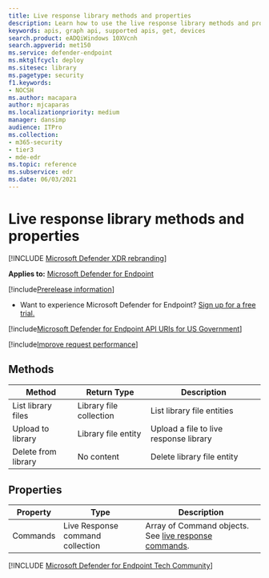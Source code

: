 ```yaml
---
title: Live response library methods and properties
description: Learn how to use the live response library methods and properties.
keywords: apis, graph api, supported apis, get, devices
search.product: eADQiWindows 10XVcnh
search.appverid: met150
ms.service: defender-endpoint
ms.mktglfcycl: deploy
ms.sitesec: library
ms.pagetype: security
f1.keywords:
- NOCSH
ms.author: macapara
author: mjcaparas
ms.localizationpriority: medium
manager: dansimp
audience: ITPro
ms.collection: 
- m365-security
- tier3
- mde-edr
ms.topic: reference
ms.subservice: edr
ms.date: 06/03/2021
---
```


#  Live response library methods and properties

[!INCLUDE [Microsoft Defender XDR rebranding](../../includes/microsoft-defender.md)]

**Applies to:** [Microsoft Defender for Endpoint](https://go.microsoft.com/fwlink/?linkid=2154037)

[!include[Prerelease information](../../includes/prerelease.md)]

- Want to experience Microsoft Defender for Endpoint? [Sign up for a free trial.](https://www.microsoft.com/microsoft-365/windows/microsoft-defender-atp?ocid=docs-wdatp-exposedapis-abovefoldlink) 

[!include[Microsoft Defender for Endpoint API URIs for US Government](../../includes/microsoft-defender-api-usgov.md)]

[!include[Improve request performance](../../includes/improve-request-performance.md)]


## Methods

| **Method**          | **Return Type**         | **Description**                         |
|---------------------|-------------------------|-----------------------------------------|
| List library files  | Library file collection | List library file entities              |
| Upload to library   | Library file entity     | Upload a file to live response library |
| Delete from library | No content              | Delete library file entity              |

## Properties

| **Property** | **Type**                         | **Description**                                        |
|--------------|----------------------------------|--------------------------------------------------------|
| Commands     | Live Response command collection | Array of Command objects. See [live response commands](live-response.md#live-response-commands). |

[!INCLUDE [Microsoft Defender for Endpoint Tech Community](../../includes/defender-mde-techcommunity.md)]
